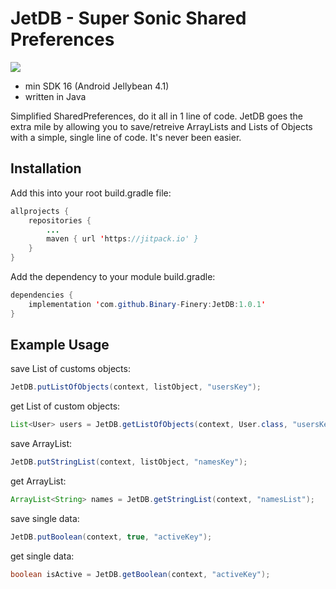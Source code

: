 # JetDB - Super Sonic Shared Preferences

[![](https://jitpack.io/v/Binary-Finery/JetDB.svg)](https://jitpack.io/#Binary-Finery/JetDB)

- min SDK 16 (Android Jellybean 4.1)
- written in Java

Simplified SharedPreferences, do it all in 1 line of code. JetDB goes the extra mile by allowing you to save/retreive ArrayLists and Lists of Objects with a simple, single line of code. It's never been easier.

## Installation

Add this into your root build.gradle file:

```java
allprojects {
	repositories {
		...
		maven { url 'https://jitpack.io' }
	}
}
```

Add the dependency to your module build.gradle:

```java
dependencies {
	implementation 'com.github.Binary-Finery:JetDB:1.0.1'
}
```

## Example Usage

save List of customs objects:
```java
JetDB.putListOfObjects(context, listObject, "usersKey");
```
get List of custom objects:
```java
List<User> users = JetDB.getListOfObjects(context, User.class, "usersKey");
```
save ArrayList:
```java
JetDB.putStringList(context, listObject, "namesKey");
```
get ArrayList:
```java
ArrayList<String> names = JetDB.getStringList(context, "namesList");
```
save single data:
```java
JetDB.putBoolean(context, true, "activeKey");
```
get single data:
```java
boolean isActive = JetDB.getBoolean(context, "activeKey");
```




